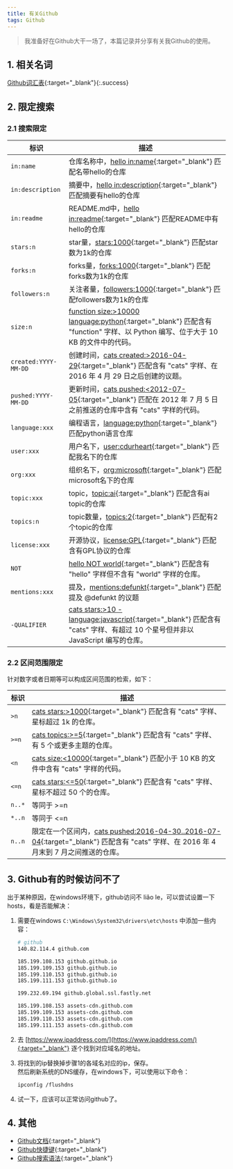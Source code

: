 ```yaml
---
title: 有关Github
tags: Github
---
```


> 我准备好在Github大干一场了，本篇记录并分享有关我Github的使用。

<!--more-->
## 1. 相关名词

[Github词汇表](https://docs.github.com/cn/get-started/quickstart/github-glossary){:target="_blank"}{:.success}

## 2. 限定搜索
### 2.1 搜索限定

| 标识    | 描述        |
| ----------- | ----------- |
| `in:name`   | 仓库名称中，[hello in:name](https://github.com/search?q=hello+in%3Aname){:target="_blank"} 匹配名带hello的仓库 |
| `in:description`  | 摘要中，[hello in:description](https://github.com/search?q=hello+in%3Adescription){:target="_blank"} 匹配摘要有hello的仓库  |
| `in:readme`   | README.md中，[hello in:readme](https://github.com/search?q=hello+in%3Areadme){:target="_blank"} 匹配README中有hello的仓库  |
| `stars:n`   | star量，[stars:1000](https://github.com/search?q=stars%3A1000){:target="_blank"} 匹配star数为1k的仓库 |
| `forks:n`  | forks量，[forks:1000](https://github.com/search?q=forks%3A1000){:target="_blank"} 匹配forks数为1k的仓库 |
| `followers:n`   | 关注者量，[followers:1000](https://github.com/search?q=followers%3A1000){:target="_blank"} 匹配followers数为1k的仓库 |
| `size:n`  | [function size:>10000 language:python](https://github.com/search?q=function+size%3A%3E10000+language%3Apython&type=Code){:target="_blank"} 匹配含有 "function" 字样、以 Python 编写、位于大于 10 KB 的文件中的代码。 |
| `created:YYYY-MM-DD`   | 创建时间，[cats created:>2016-04-29](https://github.com/search?utf8=%E2%9C%93&q=cats+created%3A%3E2016-04-29&type=Issues){:target="_blank"} 匹配含有 "cats" 字样、在 2016 年 4 月 29 日之后创建的议题。 |
| `pushed:YYYY-MM-DD`   | 更新时间，[cats pushed:<2012-07-05](https://github.com/search?q=cats+pushed%3A%3C2012-07-05&type=Code&utf8=%E2%9C%93){:target="_blank"} 匹配在 2012 年 7 月 5 日之前推送的仓库中含有 "cats" 字样的代码。 |
| `language:xxx`   | 编程语言，[language:python](https://github.com/search?q=language%3Apython){:target="_blank"} 匹配python语言仓库 |
| `user:xxx`   | 用户名下，[user:cdurheart](https://github.com/search?q=user%3Acdurheart&type=repositories){:target="_blank"} 匹配我名下的仓库 |
| `org:xxx`   | 组织名下，[org:microsoft](https://github.com/search?q=org%3Amicrosoft&type=repositories){:target="_blank"} 匹配microsoft名下的仓库 |
| `topic:xxx`  | topic，[topic:ai](https://github.com/search?q=topic%3Aai){:target="_blank"} 匹配含有ai topic的仓库 |
| `topics:n`   | topic数量，[topics:2](https://github.com/search?q=topics%3A2){:target="_blank"} 匹配有2个topic的仓库 |
| `license:xxx`   | 开源协议，[license:GPL](https://github.com/search?q=license%3AGPL){:target="_blank"} 匹配含有GPL协议的仓库 |
| `NOT` | [hello NOT world](https://github.com/search?q=hello+NOT+world&type=Repositories){:target="_blank"} 匹配含有 "hello" 字样但不含有 "world" 字样的仓库。 |
| `mentions:xxx` | 提及，[mentions:defunkt](https://github.com/search?q=mentions%3Adefunkt&type=Issues){:target="_blank"} 匹配提及 @defunkt 的议题 |
| `-QUALIFIER` | [cats stars:>10 -language:javascript](https://github.com/search?q=cats+stars%3A%3E10+-language%3Ajavascript&type=Repositories){:target="_blank"} 匹配含有 "cats" 字样、有超过 10 个星号但并非以 JavaScript 编写的仓库。 |

### 2.2 区间范围限定
针对数字或者日期等可以构成区间范围的检索，如下：

| 标识    | 描述        |
| ----------- | ----------- |
| `>n`      | [cats stars:>1000](https://github.com/search?utf8=%E2%9C%93&q=cats+stars%3A%3E1000&type=Repositories){:target="_blank"} 匹配含有 "cats" 字样、星标超过 1k 的仓库。 |
| `>=n`   | [cats topics:>=5](https://github.com/search?utf8=%E2%9C%93&q=cats+topics%3A%3E%3D5&type=Repositories){:target="_blank"} 匹配含有 "cats" 字样、有 5 个或更多主题的仓库。 |
| `<n`   | [cats size:<10000](https://github.com/search?utf8=%E2%9C%93&q=cats+size%3A%3C10000&type=Code){:target="_blank"} 匹配小于 10 KB 的文件中含有 "cats" 字样的代码。 |
| `<=n`   | [cats stars:<=50](https://github.com/search?utf8=%E2%9C%93&q=cats+stars%3A%3C%3D50&type=Repositories){:target="_blank"} 匹配含有 "cats" 字样、星标不超过 50 个的仓库。 |
| `n..*` | 等同于 >=n |
| `*..n` | 等同于 <=n |
| `n..n` | 限定在一个区间内，[cats pushed:2016-04-30..2016-07-04](https://github.com/search?utf8=%E2%9C%93&q=cats+pushed%3A2016-04-30..2016-07-04&type=Repositories){:target="_blank"} 匹配含有 "cats" 字样、在 2016 年 4 月末到 7 月之间推送的仓库。 |

## 3. Github有的时候访问不了
出于某种原因，在windows环境下，github访问不 liǎo le，可以尝试设置一下hosts，看是否能解决：

1. 需要在windows `C:\Windows\System32\drivers\etc\hosts` 中添加一些内容：

    ``` bash
    # github
    140.82.114.4 github.com

    185.199.108.153 github.github.io
    185.199.109.153 github.github.io
    185.199.110.153 github.github.io
    185.199.111.153 github.github.io

    199.232.69.194 github.global.ssl.fastly.net

    185.199.108.153 assets-cdn.github.com
    185.199.109.153 assets-cdn.github.com
    185.199.110.153 assets-cdn.github.com
    185.199.111.153 assets-cdn.github.com
    ```

2. 去 [https://www.ipaddress.com/](https://www.ipaddress.com/){:target="_blank"} 逐个找到对应域名的地址。
3. 将找到的ip替换掉步骤1的各域名对应的ip，保存。<br/>然后刷新系统的DNS缓存，在windows下，可以使用以下命令：

    ``` bash
    ipconfig /flushdns
    ```
4. 试一下，应该可以正常访问github了。

## 4. 其他
- [Github文档](https://docs.github.com/cn/get-started){:target="_blank"}
- [Github快捷键](https://docs.github.com/cn/get-started/using-github/keyboard-shortcuts){:target="_blank"}
- [Github搜索语法](https://docs.github.com/cn/search-github/getting-started-with-searching-on-github/understanding-the-search-syntax){:target="_blank"}
